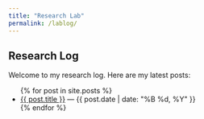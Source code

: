 ```yaml
---
title: "Research Lab"
permalink: /lablog/
---
```


<h2>Research Log</h2>

<p>Welcome to my research log. Here are my latest posts:</p>

<ul>
  {% for post in site.posts %}
    <li>
      <a href="{{ post.url }}">{{ post.title }}</a> — {{ post.date | date: "%B %d, %Y" }}
    </li>
  {% endfor %}
</ul>
